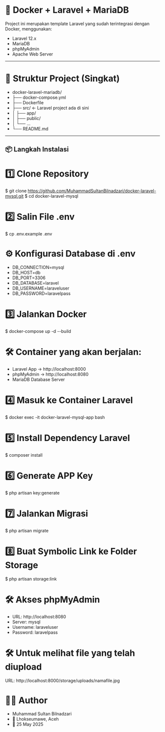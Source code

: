 # 🚀 Docker + Laravel + MariaDB

Project ini merupakan template Laravel yang sudah terintegrasi dengan Docker, menggunakan:
- Laravel 12.x
- MariaDB
- phpMyAdmin
- Apache Web Server

---

# 📂 Struktur Project (Singkat)
- docker-laravel-mariadb/
- ├── docker-compose.yml
- ├── Dockerfile
- ├── src/                  ← Laravel project ada di sini
- │   ├── app/
- │   ├── public/
- │   └── ...
- └── README.md

---

## 📦 Langkah Instalasi

# 1️⃣ Clone Repository
$ git clone https://github.com/MuhammadSultanBilnadzari/docker-laravel-mysql.git
$ cd docker-laravel-mysql

# 2️⃣ Salin File .env
$ cp .env.example .env

# ⚙️ Konfigurasi Database di .env
- DB_CONNECTION=mysql
- DB_HOST=db
- DB_PORT=3306
- DB_DATABASE=laravel
- DB_USERNAME=laraveluser
- DB_PASSWORD=laravelpass

# 3️⃣ Jalankan Docker
$ docker-compose up -d --build

# 🛠 Container yang akan berjalan:
- Laravel App → http://localhost:8000
- phpMyAdmin → http://localhost:8080
- MariaDB Database Server

# 4️⃣ Masuk ke Container Laravel
$ docker exec -it docker-laravel-mysql-app bash

# 5️⃣ Install Dependency Laravel
$ composer install

# 6️⃣ Generate APP Key
$ php artisan key:generate

# 7️⃣ Jalankan Migrasi
$ php artisan migrate

# 8️⃣ Buat Symbolic Link ke Folder Storage
$ php artisan storage:link

# 🛠 Akses phpMyAdmin
- URL: http://localhost:8080
- Server: mysql
- Username: laraveluser
- Password: laravelpass

# 🛠 Untuk melihat file yang telah diupload
URL: http://localhost:8000/storage/uploads/namafile.jpg


# 🧑‍💻 Author
- Muhammad Sultan Bilnadzari
- 📍 Lhokseumawe, Aceh
- 📅 25 May 2025
